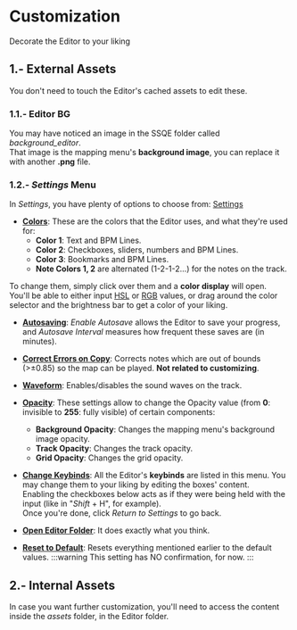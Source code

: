 # Customization
Decorate the Editor to your liking

## 1.- External Assets
You don't need to touch the Editor's cached assets to edit these.
### 1.1.- Editor BG
You may have noticed an image in the SSQE folder called _background_editor_.  
That image is the mapping menu's **background image**, you can replace it with another **.png** file.
### 1.2.- _Settings_ Menu
In _Settings_, you have plenty of options to choose from:
[Settings](../branding/settings.png)
- **<u>Colors</u>**:
These are the colors that the Editor uses, and what they're used for:
    - **Color 1**: Text and BPM Lines. 
    - **Color 2**: Checkboxes, sliders, numbers and BPM Lines. 
    - **Color 3**: Bookmarks and BPM Lines. 
    - **Note Colors 1, 2** are alternated (1-2-1-2...) for the notes on the track.  

To change them, simply click over them and a **color display** will open.  
You'll be able to either input [HSL](https://en.wikipedia.org/wiki/HSL_and_HSV) or [RGB](https://en.wikipedia.org/wiki/RGB_color_model) values, or drag around the color selector and the brightness bar to get a color of your liking.

- **<u>Autosaving</u>**:
_Enable Autosave_ allows the Editor to save your progress, and _Autosave Interval_ measures how frequent these saves are (in minutes).

- **<u>Correct Errors on Copy</u>**:
Corrects notes which are out of bounds (>±0.85) so the map can be played. **Not related to customizing**.

- **<u>Waveform</u>**:
Enables/disables the sound waves on the track.

- **<u>Opacity</u>**:
These settings allow to change the Opacity value (from **0**: invisible to **255**: fully visible) of certain components:
  - **Background Opacity**: Changes the mapping menu's background image opacity.
  - **Track Opacity**: Changes the track opacity.
  - **Grid Opacity**: Changes the grid opacity.

- **<u>Change Keybinds</u>**:
All the Editor's **keybinds** are listed in this menu. You may change them to your liking by editing the boxes' content.  
Enabling the checkboxes below acts as if they were being held with the input (like in "_Shift_ + H", for example).  
Once you're done, click _Return to Settings_ to go back.

- **<u>Open Editor Folder</u>**:
It does exactly what you think.

- **<u>Reset to Default</u>**:
Resets everything mentioned earlier to the default values.
:::warning
This setting has NO confirmation, for now.
:::

## 2.- Internal Assets
In case you want further customization, you'll need to access the content inside the _assets_ folder, in the Editor folder.
